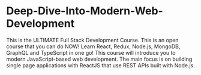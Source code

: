 # Deep-Dive-Into-Modern-Web-Development
This is the ULTIMATE Full Stack Development Course. This is an open course that you can do NOW! Learn React, Redux, Node.js, MongoDB, GraphQL and TypeScript in one go! This course will introduce you to modern JavaScript-based web development. The main focus is on building single page applications with ReactJS that use REST APIs built with Node.js.
